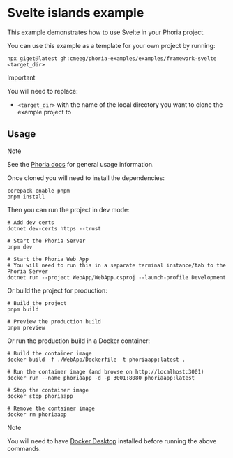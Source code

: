 # Svelte islands example

This example demonstrates how to use Svelte in your Phoria project.

You can use this example as a template for your own project by running:

```shell
npx giget@latest gh:cmeeg/phoria-examples/examples/framework-svelte <target_dir>
```

> [!IMPORTANT]
> You will need to replace:
> * `<target_dir>` with the name of the local directory you want to clone the example project to

## Usage

> [!NOTE]
> See the [Phoria docs](https://github.com/CMeeg/phoria#usage) for general usage information.

Once cloned you will need to install the dependencies:

```shell
corepack enable pnpm
pnpm install
```

Then you can run the project in dev mode:

```shell
# Add dev certs
dotnet dev-certs https --trust

# Start the Phoria Server
pnpm dev

# Start the Phoria Web App
# You will need to run this in a separate terminal instance/tab to the Phoria Server
dotnet run --project WebApp/WebApp.csproj --launch-profile Development
```

Or build the project for production:

```shell
# Build the project
pnpm build

# Preview the production build
pnpm preview
```

Or run the production build in a Docker container:

```shell
# Build the container image
docker build -f ./WebApp/Dockerfile -t phoriaapp:latest .

# Run the container image (and browse on http://localhost:3001)
docker run --name phoriaapp -d -p 3001:8080 phoriaapp:latest

# Stop the container image
docker stop phoriaapp

# Remove the container image
docker rm phoriaapp
```

> [!NOTE]
> You will need to have [Docker Desktop](https://docs.docker.com/desktop/) installed before running the above commands.
